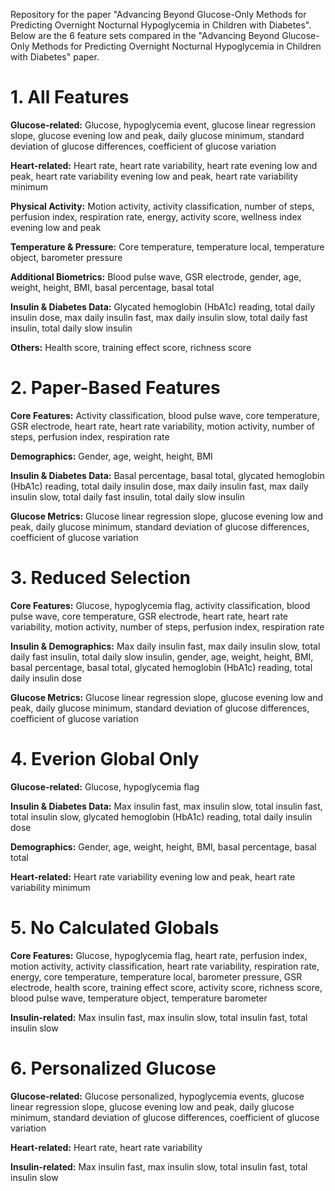 Repository for the paper "Advancing Beyond Glucose-Only Methods for Predicting Overnight Nocturnal Hypoglycemia in Children with Diabetes".
Below are the 6 feature sets compared in the "Advancing Beyond Glucose-Only Methods for Predicting Overnight Nocturnal Hypoglycemia in Children with Diabetes" paper.

# 1. All Features
**Glucose-related:**
Glucose, hypoglycemia event, glucose linear regression slope, glucose evening low and peak, daily glucose minimum, standard deviation of glucose differences, coefficient of glucose variation

**Heart-related:**
Heart rate, heart rate variability, heart rate evening low and peak, heart rate variability evening low and peak, heart rate variability minimum

**Physical Activity:**
Motion activity, activity classification, number of steps, perfusion index, respiration rate, energy, activity score, wellness index evening low and peak

**Temperature & Pressure:**
Core temperature, temperature local, temperature object, barometer pressure

**Additional Biometrics:**
Blood pulse wave, GSR electrode, gender, age, weight, height, BMI, basal percentage, basal total

**Insulin & Diabetes Data:**
Glycated hemoglobin (HbA1c) reading, total daily insulin dose, max daily insulin fast, max daily insulin slow, total daily fast insulin, total daily slow insulin

**Others:**
Health score, training effect score, richness score

# 2. Paper-Based Features
**Core Features:**
Activity classification, blood pulse wave, core temperature, GSR electrode, heart rate, heart rate variability, motion activity, number of steps, perfusion index, respiration rate

**Demographics:**
Gender, age, weight, height, BMI

**Insulin & Diabetes Data:**
Basal percentage, basal total, glycated hemoglobin (HbA1c) reading, total daily insulin dose, max daily insulin fast, max daily insulin slow, total daily fast insulin, total daily slow insulin

**Glucose Metrics:**
Glucose linear regression slope, glucose evening low and peak, daily glucose minimum, standard deviation of glucose differences, coefficient of glucose variation

# 3. Reduced Selection
**Core Features:**
Glucose, hypoglycemia flag, activity classification, blood pulse wave, core temperature, GSR electrode, heart rate, heart rate variability, motion activity, number of steps, perfusion index, respiration rate

**Insulin & Demographics:**
Max daily insulin fast, max daily insulin slow, total daily fast insulin, total daily slow insulin, gender, age, weight, height, BMI, basal percentage, basal total, glycated hemoglobin (HbA1c) reading, total daily insulin dose

**Glucose Metrics:**
Glucose linear regression slope, glucose evening low and peak, daily glucose minimum, standard deviation of glucose differences, coefficient of glucose variation

# 4. Everion Global Only
**Glucose-related:**
Glucose, hypoglycemia flag

**Insulin & Diabetes Data:**
Max insulin fast, max insulin slow, total insulin fast, total insulin slow, glycated hemoglobin (HbA1c) reading, total daily insulin dose

**Demographics:**
Gender, age, weight, height, BMI, basal percentage, basal total

**Heart-related:**
Heart rate variability evening low and peak, heart rate variability minimum

# 5. No Calculated Globals
**Core Features:**
Glucose, hypoglycemia flag, heart rate, perfusion index, motion activity, activity classification, heart rate variability, respiration rate, energy, core temperature, temperature local, barometer pressure, GSR electrode, health score, training effect score, activity score, richness score, blood pulse wave, temperature object, temperature barometer

**Insulin-related:**
Max insulin fast, max insulin slow, total insulin fast, total insulin slow

# 6. Personalized Glucose
**Glucose-related:**
Glucose personalized, hypoglycemia events, glucose linear regression slope, glucose evening low and peak, daily glucose minimum, standard deviation of glucose differences, coefficient of glucose variation

**Heart-related:**
Heart rate, heart rate variability

**Insulin-related:**
Max insulin fast, max insulin slow, total insulin fast, total insulin slow
